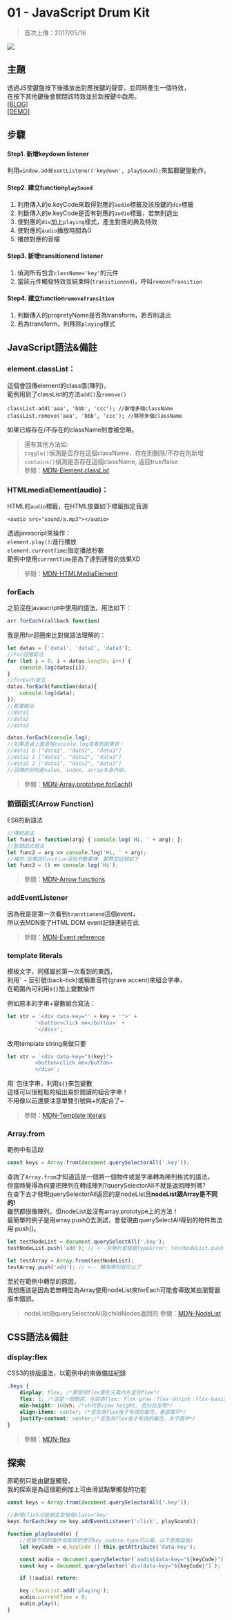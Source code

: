 # **01 - JavaScript Drum Kit**
>首次上傳：2017/05/16   

![](https://guahsu.io/2017/05/JavaScript30-01-Java-Script-Drum-Kit/demo1.png)

## **主題**
透過JS使鍵盤按下後播放出對應按鍵的聲音，並同時產生一個特效，  
在按下其他鍵後會關閉該特效並於新按鍵中啟用。  
[[BLOG]](https://guahsu.io/2017/05/JavaScript30-01-Java-Script-Drum-Kit/)  
[[DEMO]](https://guahsu.io/JavaScript30/01_Java-Script-Drum-Kit/index-GuaHsu.html)  

## **步驟**
#### Step1. 新增keydown listener
利用`window.addEventListener('keydown', playSound);`來監聽鍵盤動作。  
#### Step2. 建立function`playSound`
1. 利用傳入的e.keyCode來取得對應的`audio`標籤及該按鍵的`div`標籤
2. 判斷傳入的e.keyCode是否有對應的`audio`標籤，若無則退出
3. 使對應的`div`加上`playing`樣式，產生對應的典及特效
4. 使對應的`audio`播放時間為0
5. 播放對應的音檔
#### Step3. 新增transitionend listener
1. 偵測所有包含`className='key'`的元件
2. 當該元件觸發特效並結束時(`transitionend`)，呼叫`removeTransition`
#### Step4.  建立function`removeTransition`
1. 判斷傳入的propretyName是否為transform，若否則退出
2. 若為transform，則移除`playing`樣式

## **JavaScript語法&備註**
### **element.classList**：
這個會回傳element的class值(陣列)，  
範例用到了classList的方法`add()`及`remove()`
````
classList.add('aaa', 'bbb', 'ccc'); //新增多個className
classList.remove('aaa', 'bbb', 'ccc'); //移除多個className
````
如果已經存在/不存在的className則會被忽略。
>還有其他方法如:  
`toggle()`偵測是否存在這個className，存在則刪除/不存在則新增  
`contains()`偵測是否存在這個className, 返回true/false  
參閱：[MDN-Element.classList](https://developer.mozilla.org/en-US/docs/Web/API/Element/classList)

### **HTMLmediaElement(audio)**：
HTML的`audio`標籤，在HTML放置如下標籤指定音源
````
<audio src="sound/a.mp3"></audio>
````
透過javascript來操作：  
`element.play()`:進行播放  
`element.currentTime`:指定播放秒數  
範例中使用`currentTime`是為了達到連發的效果XD  
>參閱：[MDN-HTMLMediaElement](https://developer.mozilla.org/en-US/docs/Web/API/HTMLMediaElement)

### **forEach**
之前沒在javascript中使用的語法，用法如下：
````javascript
arr.forEach(callback function)
````
我是用for迴圈來比對做語法理解的：
````javascript
let datas = ['data1', 'data2', 'data3'];
//for迴圈寫法
for (let i = 0; i < datas.length; i++) {
    console.log(datas[i]);
}
//forEach寫法
datas.forEach(function(data){
    console.log(data);
});
//都會輸出
//data1
//data2
//data3

datas.forEach(console.log);
//如果透過上面直接console.log來看到結果是：
//data1 0 ["data1", "data2", "data3"]
//data2 1 ["data1", "data2", "data3"]
//data3 2 ["data1", "data2", "data3"]
//回傳的分別是value, index, array本身內容。
````
>參閱：[MDN-Array.prototype.forEach()](https://developer.mozilla.org/en-US/docs/Web/JavaScript/Reference/Global_Objects/Array/forEach)

### **箭頭函式(Arrow Function)**
ES6的新語法
````javascript
//傳統寫法
let func1 = function(arg) { console.log('Hi, ' + arg); };
//箭頭函式寫法
let func2 = arg => console.log('Hi, ' + arg);
//補充:如果該function沒有參數要傳，要帶空括號如下
let func3 = () => console.log('Hi');
````
>參閱：[MDN-Arrow functions](https://developer.mozilla.org/en-US/docs/Web/JavaScript/Reference/Functions/Arrow_functions)

### **addEventListener**
因為我是是第一次看到`transtionend`這個event，  
所以去MDN查了HTML DOM event記錄連結在此
>參閱：[MDN-Event reference](https://developer.mozilla.org/en-US/docs/Web/Events)


### **template literals**
模板文字，同樣屬於第一次看到的東西，  
利用`` ` `` - 反引號(back-tick)或稱重音符(grave accent)來組合字串，  
在範圍內可利用`${}`加上變數操作

例如原本的字串+變數組合寫法：
```javascript
let str = '<div data-key="' + key + '">' +
         '<button>click me</button>' +
         '</div>';
```
改用template string來做只要
```javascript
let str = `<div data-key="${key}">
         <button>click me</button>
         </div>`;
```
用`` ` ``包住字串，利用`${}`來包變數  
這樣可以很輕鬆的組出易於閱讀的組合字串！  
不用像以前還要注意單雙引號與+的配合了~
>參閱：[MDN-Template literals](https://developer.mozilla.org/en-US/docs/Web/JavaScript/Reference/Template_literals)

### **Array.from**
範例中有這段
````javascript
const keys = Array.from(document.querySelectorAll('.key'));
````
查詢了`Array.from`才知道這是一個將一個物件或是字串轉為陣列格式的語法，  
但當時覺得為何要把陣列在轉成陣列?querySelectorAll不就是返回陣列嗎?  
在查下去才發現querySelectorAll返回的是nodeList且**nodeList跟Array是不同的!**  
雖然都很像陣列，但nodeList並沒有array.prototype上的方法！  
最簡單的例子是用array.push()去測試，會發現由querySelectAll得到的物件無法用.push()。
```javascript
let testNodeList = document.querySelectAll('.key');
testNodeList.push('add'); // <--非陣列會報錯TypeError: testNodeList.push is not a function

let testArray = Array.from(testNodeList);
testArray.push('add'); // <-- 轉為陣列就可以了
```
至於在範例中轉型的原因，  
我想應該是因為若無轉型為Array使用nodeList來forEach可能會導致某些瀏覽器版本錯誤。  
>nodeList由querySelectorAll及childNodes返回的
參閱：[MDN-NodeList](https://developer.mozilla.org/en-US/docs/Web/API/NodeList)

## **CSS語法&備註**
### **display:flex**
CSS3的排版語法，以範例中的來做備註紀錄
````css
.keys {
    display: flex; /*要使用flex要在元素內先宣告flex*/
    flex: 1; /*這是一個簡寫，全部為flex: flex-grow｜flex-shrink｜flex-basis*/
    min-height: 100vh; /*vh代表view height, 百分比呈現*/
    align-items: center; /*宣告為flex後才有效的屬性，垂直置中*/
    justify-content: center;/*宣告為flex後才有效的屬性，水平置中*/
}
````
>參閱：[MDN-flex](https://developer.mozilla.org/en-US/docs/Web/CSS/flex)

## 探索
原範例只能由鍵盤觸發，  
我的探索是為這個範例加上可由滑鼠點擊觸發的功能
````javascript
const keys = Array.from(document.querySelectorAll('.key'));

//新增click功能綁定至每個class="key"
keys.forEach(key => key.addEventListener('click', playSound));

function playSound(e) {
    //依據不同的事件來取得對應的key_code(e.type可以看，以下是簡寫版)
    let keyCode = e.keyCode || this.getAttribute('data-key');

    const audio = document.querySelector(`audio[data-key="${keyCode}"]`);
    const key = document.querySelector(`div[data-key="${keyCode}"]`);

    if (!audio) return;

    key.classList.add('playing');
    audio.currentTime = 0;
    audio.play();
}